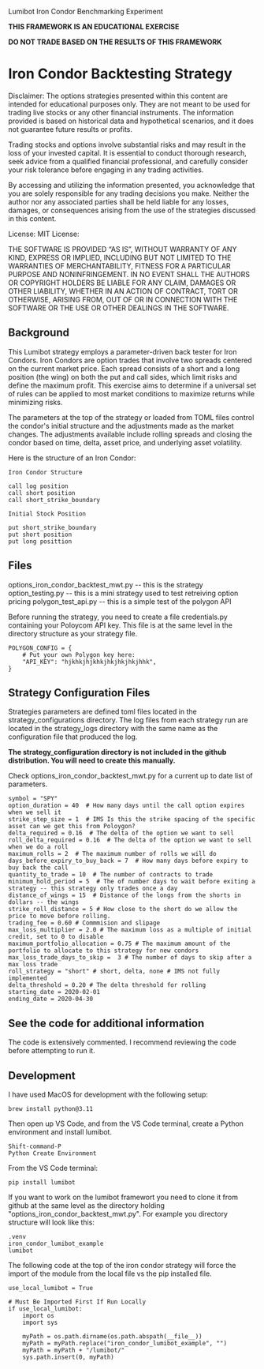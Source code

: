 Lumibot Iron Condor Benchmarking Experiment

**THIS FRAMEWORK IS AN EDUCATIONAL EXERCISE**

**DO NOT TRADE BASED ON THE RESULTS OF THIS FRAMEWORK**

# Iron Condor Backtesting Strategy

Disclaimer: The options strategies presented within this content are intended for educational purposes only. They are not meant to be used for trading live stocks or any other financial instruments. The information provided is based on historical data and hypothetical scenarios, and it does not guarantee future results or profits.

Trading stocks and options involve substantial risks and may result in the loss of your invested capital. It is essential to conduct thorough research, seek advice from a qualified financial professional, and carefully consider your risk tolerance before engaging in any trading activities.

By accessing and utilizing the information presented, you acknowledge that you are solely responsible for any trading decisions you make. Neither the author nor any associated parties shall be held liable for any losses, damages, or consequences arising from the use of the strategies discussed in this content.

License: MIT License:

THE SOFTWARE IS PROVIDED “AS IS”, WITHOUT WARRANTY OF ANY KIND, EXPRESS OR IMPLIED, INCLUDING BUT NOT LIMITED TO THE WARRANTIES OF MERCHANTABILITY, FITNESS FOR A PARTICULAR PURPOSE AND NONINFRINGEMENT. IN NO EVENT SHALL THE AUTHORS OR COPYRIGHT HOLDERS BE LIABLE FOR ANY CLAIM, DAMAGES OR OTHER LIABILITY, WHETHER IN AN ACTION OF CONTRACT, TORT OR OTHERWISE, ARISING FROM, OUT OF OR IN CONNECTION WITH THE SOFTWARE OR THE USE OR OTHER DEALINGS IN THE SOFTWARE.

## Background

This Lumibot strategy employs a parameter-driven back tester for Iron Condors. Iron Condors are option trades that involve two spreads centered on the current market price. Each spread consists of a short and a long position (the wing) on both the put and call sides, which limit risks and define the maximum profit. This exercise aims to determine if a universal set of rules can be applied to most market conditions to maximize returns while minimizing risks.

The parameters at the top of the strategy or loaded from TOML files control the condor's initial structure and the adjustments made as the market changes.  The adjustments available include rolling spreads and closing the condor based on time, delta, asset price, and underlying asset volatility.

Here is the structure of an Iron Condor:

    Iron Condor Structure
    
    call log position
    call short position
    call short_strike_boundary
    
    Initial Stock Position
    
    put short_strike_boundary
    put short position
    put long posittion


## Files

options_iron_condor_backtest_mwt.py -- this is the strategy
option_testing.py -- this is a mini strategy used to test retreiving option pricing
polygon_test_api.py -- this is a simple test of the polygon API


Before running the strategy, you need to create a file credentials.py containing your Poloycom API key. This
file is at the same level in the directory structure as your strategy file.

```
POLYGON_CONFIG = {
    # Put your own Polygon key here:
    "API_KEY": "hjkhkjhjkhkjhkjhkjhkjhhk",
}
```

## Strategy Configuration Files

Strategies parameters are defined toml files located in the strategy_configurations directory. The log files
from each strategy run are located in the strategy_logs directory with the same name as the 
configuration file that produced the log.

**The strategy_configuration directory is not included in the github distribution.   You will need to
create this manually.**

Check options_iron_condor_backtest_mwt.py for a current up to date list of parameters.

```
symbol = "SPY"
option_duration = 40  # How many days until the call option expires when we sell it
strike_step_size = 1  # IMS Is this the strike spacing of the specific asset can we get this from Poloygon?
delta_required = 0.16  # The delta of the option we want to sell
roll_delta_required = 0.16  # The delta of the option we want to sell when we do a roll
maximum_rolls = 2  # The maximum number of rolls we will do
days_before_expiry_to_buy_back = 7  # How many days before expiry to buy back the call
quantity_to_trade = 10  # The number of contracts to trade
minimum_hold_period = 5  # The of number days to wait before exiting a strategy -- this strategy only trades once a day
distance_of_wings = 15  # Distance of the longs from the shorts in dollars -- the wings
strike_roll_distance = 5 # How close to the short do we allow the price to move before rolling.
trading_fee = 0.60 # Commmision and slipage
max_loss_multiplier = 2.0 # The maximum loss as a multiple of initial credit, set to 0 to disable
maximum_portfolio_allocation = 0.75 # The maximum amount of the portfolio to allocate to this strategy for new condors
max_loss_trade_days_to_skip =  3 # The number of days to skip after a max loss trade
roll_strategy = "short" # short, delta, none # IMS not fully implemented
delta_threshold = 0.20 # The delta threshold for rolling
starting_date = 2020-02-01
ending_date = 2020-04-30
```

## See the code for additional information

The code is extensively commented.  I recommend reviewing the code before attempting to run it.

## Development

I have used MacOS for development with the following setup:

```
brew install python@3.11
```

Then open up VS Code, and from the VS Code terminal, create a Python environment and install lumibot.

```
Shift-command-P
Python Create Environment
```

From the VS Code terminal:

```
pip install lumibot
```

If you want to work on the lumibot framewort you need to clone it from github at the same level as the directory 
holding "options_iron_condor_backtest_mwt.py".  For example you directory structure will look like this:

```
.venv
iron_condor_lumibot_example
lumibot
```

The following code at the top of the iron condor strategy will force the import of the module from the
local file vs the pip installed file.

```
use_local_lumibot = True

# Must Be Imported First If Run Locally
if use_local_lumibot:
    import os
    import sys

    myPath = os.path.dirname(os.path.abspath(__file__))
    myPath = myPath.replace("iron_condor_lumibot_example", "")
    myPath = myPath + "/lumibot/"
    sys.path.insert(0, myPath)
```


